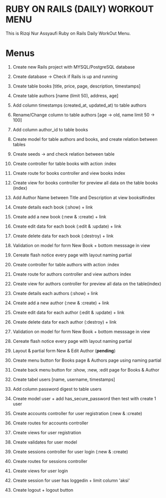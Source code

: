 # RUBY ON RAILS (DAILY) WORKOUT MENU

This is Rizqi Nur Assyaufi Ruby on Rails Daily WorkOut Menu.

# Menus

1. Create new Rails project with MYSQL/PostgreSQL database
2. Create database -> Check if Rails is up and running
3. Create table books [title, price, page, description, timestamps]
4. Create table authors [name (limit 50), address, age]
5. Add column timestamps (created_at, updated_at) to table authors
6. Rename/Change column to table authors [age -> old, name limit 50 -> 100]
7. Add column author_id to table books
8. Create model for table authors and books, and create relation between tables
9. Create seeds -> and check relation between table

10. Create controller for table books with action :index
11. Create route for books controller and view books index
12. Create view for books controller for preview all data on the table books (index)
13. Add Author Name between Title and Description at view books#index
14. Create details each book (:show) + link
15. Create add a new book (:new & :create) + link
16. Create edit data for each book (:edit & :update) + link
17. Create delete data for each book (:destroy) + link
18. Validation on model for form New Book + bottom messsage in view
19. Cereate flash notice every page with layout naming partial

20. Create controller for table authors with action :index
21. Create route for authors controller and view authors index
22. Create view for authors controller for preview all data on the table(index)
23. Create details each authors (:show) + link
24. Create add a new author (:new & :create) + link
25. Create edit data for each author (:edit & :update) + link
26. Create delete data for each author (:destroy) + link
27. Validation on model for form New Book + bottom messsage in view
28. Cereate flash notice every page with layout naming partial

29. Layout & partial form New & Edit Author (**pending**)
30. Create menu button for Books page & Authors page using naming partial
31. Create back menu button for :show, :new, :edit page for Books & Author
32. Create tabel users [name, username, timestamps]
33. Add column password digest to table users
34. Create model user + add has_secure_password then test with create 1 user
35. Create accounts controller for user registration (:new & :create)
36. Create routes for accounts controller
37. Create views for user registration
38. Create validates for user model
39. Create sessions controller for user login (:new & :create)
40. Create routes for sessions controller
41. Create views for user login
42. Create session for user has loggedin + limit column 'aksi'
43. Create logout + logout button

